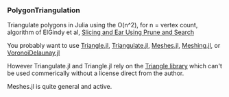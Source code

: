 ### PolygonTriangulation

Triangulate polygons in Julia using the O(n^2), for n = vertex count, algorithm of ElGindy et al, [Slicing and Ear Using Prune and Search](https://www.sciencedirect.com/science/article/abs/pii/016786559390141Y)

You probably want to use [Triangle.jl](https://github.com/cvdlab/Triangle.jl), [Triangulate.jl](https://github.com/JuliaGeometry/Triangulate.jl), [Meshes.jl](https://github.com/JuliaGeometry/Meshes.jl), [Meshing.jl](https://github.com/JuliaGeometry/Meshing.jl), or [VoronoiDelaunay.jl](https://github.com/JuliaGeometry/VoronoiDelaunay.jl)

However Triangulate.jl and Triangle.jl rely on the [Triangle library](http://www.cs.cmu.edu/~quake/triangle.html) which can't be used commerically without a license direct from the author.

Meshes.jl is quite general and active.
